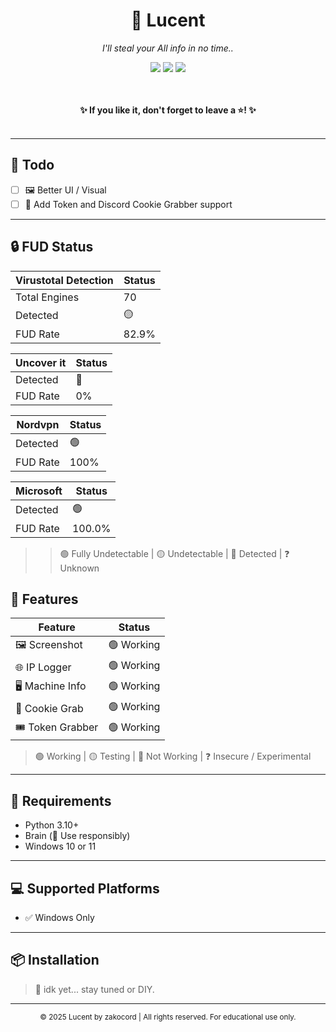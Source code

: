 <div align="center">
  
  <h1>🩵 Lucent</h1>
  <p><i>I'll steal your All info in no time..</i></p>
  
  <img src="https://img.shields.io/github/languages/top/zakocord/Lucent?color=c7f5ff">
  <img src="https://img.shields.io/github/last-commit/zakocord/Lucent?color=c7f5ff">
  <img src="https://img.shields.io/github/stars/zakocord/Lucent?color=c7f5ff">
  
  <br><br>
  <strong>✨ If you like it, don't forget to leave a ⭐! ✨</strong>
  <br><br>
</div>

---

## 📌 Todo
- [ ] 🖼 Better UI / Visual
- [ ] 🔑 Add Token and Discord Cookie Grabber support
---

## 🔒 FUD Status

| Virustotal Detection | Status |
|------------------|--------|
| Total Engines    | 70     |
| Detected         | 🟡     |
| FUD Rate         | 82.9% |

| Uncover it | Status |
|------------------|--------|
| Detected         | 🔴 |
| FUD Rate         | 0% |

| Nordvpn | Status |
|------------------|--------|
| Detected         | 🟢 |
| FUD Rate         | 100% |

| Microsoft | Status |
|------------------|--------|
| Detected         | 🟢 |
| FUD Rate         | 100.0% |

> > 🟢 Fully Undetectable | 🟡 Undetectable | 🔴 Detected | ❓ Unknown
## 🚀 Features

| Feature           | Status    |
|------------------|-----------|
| 🖼 Screenshot     | 🟢 Working |
| 🌐 IP Logger      | 🟢 Working |
| 🖥 Machine Info   | 🟢 Working |
| 🍪 Cookie Grab    | 🟢 Working |
| 🎟 Token Grabber  | 🟢 Working |

> 🟢 Working | 🟡 Testing | 🔴 Not Working | ❓ Insecure / Experimental

---

## 🧠 Requirements

- Python 3.10+
- Brain (🧠 Use responsibly)
- Windows 10 or 11

---

## 💻 Supported Platforms

- ✅ Windows Only

---

## 📦 Installation

> 🤷 idk yet... stay tuned or DIY.

---

<div align="center">
  
  <sub>© 2025 Lucent by zakocord | All rights reserved. For educational use only.</sub>

</div>
